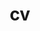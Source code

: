---
layout: about
permalink: /cv/
title: cv
nav: true
nav_order: 4
external_url: https://keirp.com/assets/pdf/Keiran-CV.pdf
external: true
---